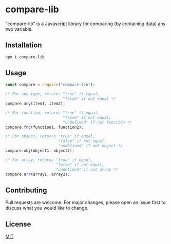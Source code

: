 # compare-lib

"compare-lib" is a Javascript library for comparing (by containing data) any two variable.

## Installation

```bash
npm i compare-lib
```

## Usage

```javascript
const compare = require("compare-lib");

/* For any type, returns "true" if equal,
                         "false" if not equal */
compare.any(item1, item2);

/* For function, returns "true" if equal,
                         "false" if not equal,
                         "undefined" if not function */
compare.fnc(function1, function2);

/* For object, returns "true" if equal,
                       "false" if not equal,
                       "undefined" if not object */
compare.obj(object1, object2);

/* For array, returns "true" if equal,
                      "false" if not equal,
                      "undefined" if not array */
compare.arr(array1, array2);
```

## Contributing

Pull requests are welcome. For major changes, please open an issue first to discuss what you would like to change.

## License

[MIT](https://choosealicense.com/licenses/mit/)
